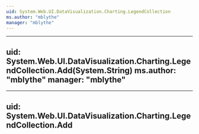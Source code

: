 ```yaml
---
uid: System.Web.UI.DataVisualization.Charting.LegendCollection
ms.author: "mblythe"
manager: "mblythe"
---
```


---
uid: System.Web.UI.DataVisualization.Charting.LegendCollection.Add(System.String)
ms.author: "mblythe"
manager: "mblythe"
---

---
uid: System.Web.UI.DataVisualization.Charting.LegendCollection.Add
---
